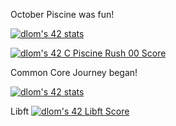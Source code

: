 <p>October Piscine was fun!</p>
<p><a href="https://github.com/JaeSeoKim/badge42"><img src="https://badge42.vercel.app/api/v2/cldfo3ybd02010fl41k2aj9pc/stats?cursusId=9&coalitionId=287" alt="dlom's 42 stats" /></a></p>
<a href="https://github.com/JaeSeoKim/badge42"><img src="https://badge42.vercel.app/api/v2/cldfo3ybd02010fl41k2aj9pc/project/2835976" alt="dlom's 42 C Piscine Rush 00 Score" /></a>
<p>Common Core Journey began!</p>
</p><a href="https://github.com/JaeSeoKim/badge42"><img src="https://badge42.vercel.app/api/v2/cldfo3ybd02010fl41k2aj9pc/stats?cursusId=21&coalitionId=undefined" alt="dlom's 42 stats" /></a></p>
Libft <a href="https://github.com/JaeSeoKim/badge42"><img src="https://badge42.vercel.app/api/v2/cldfo3ybd02010fl41k2aj9pc/project/2928975" alt="dlom's 42 Libft Score" /></a>
